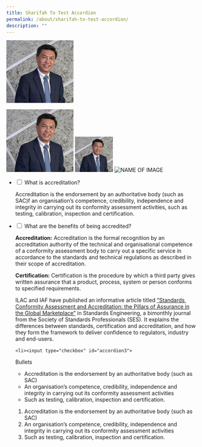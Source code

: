 ```yaml
---
title: Sharifah To Test Accordion
permalink: /about/sharifah-to-test-accordion/
description: ""
---
```

![Tan Kai Hoe](/images/about/our-organisation-structure/TanKaiHoe.jpg)

<img style="width:177px" alt="Tan Kai Hoe" src="/images/about/our-organisation-structure/TanKaiHoe.jpg">

<img style="width:100px" alt="Tan Kai Hoe" src="/images/about/our-organisation-structure/TanKaiHoe.jpg">


<img style="width:HEIGHTpx" alt="NAME OF IMAGE" src="PATH TO IMAGE">


<ul class="jekyllcodex_accordion">
 
<li><input type="checkbox" id="accordion1">
<label for="accordion1">What is accreditation?</label><div>
<p>Accreditation is the endorsement by an authoritative body (such as SAC)f an organisation’s competence, credibility, independence and integrity in carrying out its conformity assessment activities, such as testing, calibration, inspection and certification.</p>
</div></li>
 
 
 
<li><input type="checkbox" id="accordion2">
<label for="accordion2">What are the benefits of being accredited?</label><div>
<p><b>Accreditation:</b> Accreditation is the formal recognition by an accreditation authority of the technical and organisational competence of a conformity assessment body to carry out a specific service in accordance to the standards and technical regulations as described in their scope of accreditation.
 <br>
	
<b>Certification:</b> Certification is the procedure by which a third party gives written assurance that a product, process, system or person conforms to specified requirements.
 
ILAC and IAF have published an informative article titled <a target="_blank" href="http://ilac.org/?download=119879">“Standards, Conformity Assessment and Accreditation: the Pillars of Assurance in the Global Marketplace”</a> in Standards Engineering, a bimonthly journal from the Society of Standards Professionals (SES). It explains the differences between standards, certification and accreditation, and how they form the framework to deliver confidence to regulators, industry and end-users.</p>
</div></li>
 
	<li><input type="checkbox" id="accordion3">
<label for="accordion3">Bullets</label><div>
		<p>
</p><ul><li>Accreditation is the endorsement by an authoritative body (such as SAC)</li>
<li>An organisation’s competence, credibility, independence and integrity in carrying out its conformity assessment activities</li>
<li>Such as testing, calibration, inspection and certification.</li></ul>
	<ol><li>Accreditation is the endorsement by an authoritative body (such as SAC)</li>
<li>An organisation’s competence, credibility, independence and integrity in carrying out its conformity assessment activities</li>
<li>Such as testing, calibration, inspection and certification.</li></ol>
		<p></p>
</div></li>
	
 
</ul>